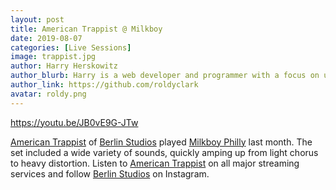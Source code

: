 ```yaml
---
layout: post
title: American Trappist @ Milkboy
date: 2019-08-07
categories: [Live Sessions]
image: trappist.jpg
author: Harry Herskowitz
author_blurb: Harry is a web developer and programmer with a focus on using technology to empower local artists and communities
author_link: https://github.com/roldyclark
avatar: roldy.png
---
```


https://youtu.be/JB0vE9G-JTw

[American Trappist](https://www.instagram.com/itsatrappe/) of [Berlin Studios](http://www.astudioinberlin.com/) played [Milkboy Philly](https://www.milkboyphilly.com/) last month. The set included a wide variety of sounds, quickly amping up from light chorus to heavy distortion. Listen to [American Trappist](https://www.amtrappe.com/) on all major streaming services and follow [Berlin Studios](https://www.instagram.com/berlinstudios/) on Instagram.
